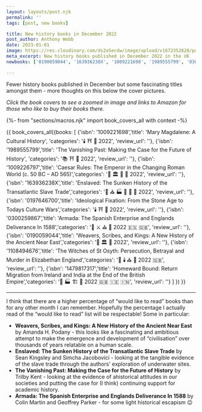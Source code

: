 ```yaml
---
layout: layouts/post.njk
permalink: ''
tags: [post, new books]

title: New history books in December 2022
post_author: Anthony Webb
date: 2023-01-01
image: https://res.cloudinary.com/ds2o5ecdw/image/upload/v1672352828/posts/Dec22_HistoryBooks.png
meta_excerpt: New history books published in December 2022 in the UK
newbooks: ['0190059044', '163936238X', '1009221698', '1989555799', '0300259867', '1009226797']

---
```

Fewer history books published in December but some fascinating titles amongst them - more thoughts on this below the cover pictures.

_Click the book covers to see a zoomed in image and links to Amazon for those who like to buy their books there._

{%- from "sections/macros.njk" import book_covers_all with context -%}

{{ book_covers_all({books: 
[
{'isbn': '1009221698','title': 'Mary Magdalene: A Cultural History', 'categories': '🕯️ ⛩️ 🥐 2022', 'review_url': ''},
{'isbn': '1989555799','title': 'The Vanishing Past: Making the Case for the Future of History', 'categories': '📚 ⛩️ 🍭 2022', 'review_url': ''},
{'isbn': '1009226797','title': 'Caesar Rules: The Emperor in the Changing Roman World (c. 50 BC – AD 565)','categories': '👑 🏛️ 🥐 🍜 2022', 'review_url': ''},
{'isbn': '163936238X','title': 'Enslaved: The Sunken History of the Transatlantic Slave Trade','categories': '🚽 ⛪ 🏭 🥐 🍗 🍔 2022', 'review_url': ''},
{'isbn': '0197646700','title': 'Ideological Fixation: From the Stone Age to Todays Culture Wars','categories': '🕯️ ⛩️ 🍭 2022', 'review_url': ''},
{'isbn': '0300259867','title': 'Armada: The Spanish Enterprise and Englands Deliverance In 1588','categories': '👑 ⚔️ ⛪ 🥐 2022 🇪🇸 🇬🇧', 'review_url': ''},
{'isbn': '0190059044','title': 'Weavers, Scribes, and Kings: A New History of the Ancient Near East','categories': '🚽 🏛️ 🍜 2022', 'review_url': ''},
{'isbn': '1108494676','title': 'The Witches of St Osyth: Persecution, Betrayal and Murder in Elizabethan England','categories': '🚽 🕯️ ⛪ 🥐 2022 🇬🇧', 'review_url': ''},
{'isbn': '1479817317','title': 'Homeward Bound: Return Migration from Ireland and India at the End of the British Empire','categories': '🚽 🏭 🏗️ 🥐 2022 🇬🇧 🇮🇪 🇮🇳', 'review_url': ''}
]
}) }}

---

I think that there are a higher percentage of “would like to read” books than for any other month I can remember. Hopefully the percentage I actually read of the “would like to read” list will be respectable! Some in particular:

- __Weavers, Scribes, and Kings: A New History of the Ancient Near East__ by Amanda H. Podany - this looks like a fascinating and ambitious attempt to make the emergence and development of “civilisation” over thousands of years relatable on a human scale.
- __Enslaved: The Sunken History of the Transatlantic Slave Trade__ by Sean Kingsley and Simcha Jacobovici - looking at the tangible evidence of the slave trade through the authors' exploration of underwater sites.
- __The Vanishing Past: Making the Case for the Future of History__ by Trilby Kent - looking at the evidence of ahistorical attitudes in our societies and putting the case for (I think) continuing support for academic history.
- __Armada: The Spanish Enterprise and Englands Deliverance In 1588__ by Colin Martin and Geoffrey Parker - for some light historical escapism 😉